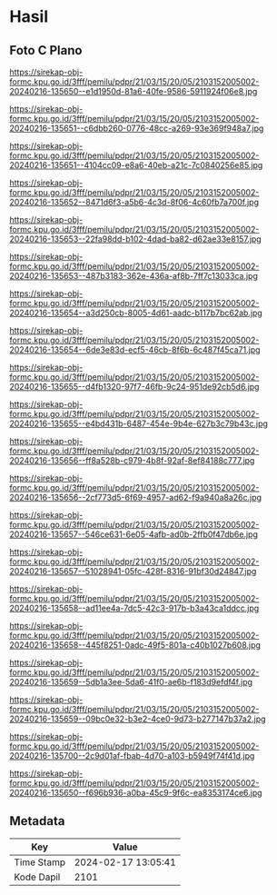 # Hasil

## Foto C Plano

https://sirekap-obj-formc.kpu.go.id/3fff/pemilu/pdpr/21/03/15/20/05/2103152005002-20240216-135650--e1d1950d-81a6-40fe-9586-5911924f06e8.jpg

https://sirekap-obj-formc.kpu.go.id/3fff/pemilu/pdpr/21/03/15/20/05/2103152005002-20240216-135651--c6dbb260-0776-48cc-a269-93e369f948a7.jpg

https://sirekap-obj-formc.kpu.go.id/3fff/pemilu/pdpr/21/03/15/20/05/2103152005002-20240216-135651--4104cc09-e8a6-40eb-a21c-7c0840256e85.jpg

https://sirekap-obj-formc.kpu.go.id/3fff/pemilu/pdpr/21/03/15/20/05/2103152005002-20240216-135652--8471d6f3-a5b6-4c3d-8f06-4c60fb7a700f.jpg

https://sirekap-obj-formc.kpu.go.id/3fff/pemilu/pdpr/21/03/15/20/05/2103152005002-20240216-135653--22fa98dd-b102-4dad-ba82-d62ae33e8157.jpg

https://sirekap-obj-formc.kpu.go.id/3fff/pemilu/pdpr/21/03/15/20/05/2103152005002-20240216-135653--487b3183-362e-436a-af8b-7ff7c13033ca.jpg

https://sirekap-obj-formc.kpu.go.id/3fff/pemilu/pdpr/21/03/15/20/05/2103152005002-20240216-135654--a3d250cb-8005-4d61-aadc-b117b7bc62ab.jpg

https://sirekap-obj-formc.kpu.go.id/3fff/pemilu/pdpr/21/03/15/20/05/2103152005002-20240216-135654--6de3e83d-ecf5-46cb-8f6b-6c487f45ca71.jpg

https://sirekap-obj-formc.kpu.go.id/3fff/pemilu/pdpr/21/03/15/20/05/2103152005002-20240216-135655--d4fb1320-97f7-46fb-9c24-951de92cb5d6.jpg

https://sirekap-obj-formc.kpu.go.id/3fff/pemilu/pdpr/21/03/15/20/05/2103152005002-20240216-135655--e4bd431b-6487-454e-9b4e-627b3c79b43c.jpg

https://sirekap-obj-formc.kpu.go.id/3fff/pemilu/pdpr/21/03/15/20/05/2103152005002-20240216-135656--ff8a528b-c979-4b8f-92af-8ef84188c777.jpg

https://sirekap-obj-formc.kpu.go.id/3fff/pemilu/pdpr/21/03/15/20/05/2103152005002-20240216-135656--2cf773d5-6f69-4957-ad62-f9a940a8a26c.jpg

https://sirekap-obj-formc.kpu.go.id/3fff/pemilu/pdpr/21/03/15/20/05/2103152005002-20240216-135657--546ce631-6e05-4afb-ad0b-2ffb0f47db6e.jpg

https://sirekap-obj-formc.kpu.go.id/3fff/pemilu/pdpr/21/03/15/20/05/2103152005002-20240216-135657--51028941-05fc-428f-8316-91bf30d24847.jpg

https://sirekap-obj-formc.kpu.go.id/3fff/pemilu/pdpr/21/03/15/20/05/2103152005002-20240216-135658--ad11ee4a-7dc5-42c3-917b-b3a43ca1ddcc.jpg

https://sirekap-obj-formc.kpu.go.id/3fff/pemilu/pdpr/21/03/15/20/05/2103152005002-20240216-135658--445f8251-0adc-49f5-801a-c40b1027b608.jpg

https://sirekap-obj-formc.kpu.go.id/3fff/pemilu/pdpr/21/03/15/20/05/2103152005002-20240216-135659--5db1a3ee-5da6-41f0-ae6b-f183d9efdf4f.jpg

https://sirekap-obj-formc.kpu.go.id/3fff/pemilu/pdpr/21/03/15/20/05/2103152005002-20240216-135659--09bc0e32-b3e2-4ce0-9d73-b277147b37a2.jpg

https://sirekap-obj-formc.kpu.go.id/3fff/pemilu/pdpr/21/03/15/20/05/2103152005002-20240216-135700--2c9d01af-fbab-4d70-a103-b5949f74f41d.jpg

https://sirekap-obj-formc.kpu.go.id/3fff/pemilu/pdpr/21/03/15/20/05/2103152005002-20240216-135650--f696b936-a0ba-45c9-9f6c-ea8353174ce6.jpg


## Metadata

| Key        | Value               |
| ---------- | ------------------- |
| Time Stamp | 2024-02-17 13:05:41 |
| Kode Dapil | 2101                |



